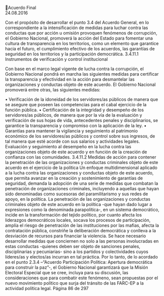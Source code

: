 Acuerdo Final  
24.08.2016  

Con el propósito de desarrollar el punto 3.4 del Acuerdo General, en lo correspondiente a la intensificación 
de  medidas  para  luchar  contra  las  conductas  que  por  acción  u  omisión  provoquen  fenómenos  de 
corrupción,  el  Gobierno  Nacional,  promoverá  la  acción  del  Estado  para  fomentar  una  cultura  de 
transparencia en los territorios, como un elemento que garantice hacia el futuro, el cumplimiento efectivo 
de los acuerdos, las garantías de seguridad en los territorios y la participación democrática. 
3.4.11.1 Instrumentos de verificación y control institucional  
 
Con base en el marco legal vigente de lucha contra la corrupción, el Gobierno Nacional pondrá en marcha 
las  siguientes  medidas  para  certificar  la  transparencia  y  efectividad  en  la  acción  para  desmantelar  las 
organizaciones  y  conductas  objeto  de  este  acuerdo.  El  Gobierno  Nacional  promoverá  entre  otras,  las 
siguientes medidas: 
 
• Verificación de la idoneidad de los servidores/as públicos de manera que se asegure que poseen 
las competencias para el cabal ejercicio de la función pública. 
• Certificación de la integridad y desempeño de los servidores/as públicos, de manera que por la 
vía de la evaluación y verificación de sus hojas de vida, antecedentes penales y disciplinarios, se 
garantice la transparencia y compromiso con la aplicación de la ley. 
• Garantías para mantener la vigilancia y seguimiento al patrimonio económico de los servidores/as 
públicos y control sobre sus ingresos, de tal manera que esté acorde con sus salarios y actividades 
legales. Evaluación y seguimiento al desempeño en la lucha contra las organizaciones objeto de 
este acuerdo y en función de la creación de confianza con las comunidades. 
3.4.11.2 Medidas de acción para contener la penetración de las organizaciones y conductas criminales 
objeto de este acuerdo en el ejercicio de la política 
Un enfoque multidimensional aplicado a la lucha contra las organizaciones y conductas objeto de este 
acuerdo,  que  permita  avanzar  en  la  creación  y  sostenimiento  de  garantías  de  seguridad,  demanda  la 
adopción de una serie de medidas que combatan la penetración de organizaciones criminales, incluyendo 
a aquellas que hayan sido denominadas como sucesoras del paramilitarismo y sus redes de apoyo, en la 
política. 
La penetración de las organizaciones y conductas criminales objeto de este acuerdo en la política -que 
hayan dado lugar a expresiones como la denominada parapolítica-, en un sistema democrático, incide en 
la  transformación  del  tejido  político,  por  cuanto  afecta  los  liderazgos  democráticos  locales,  socava  los 
procesos de participación, amplía el riesgo de penetración de las instituciones por las mafias, afecta la 
contratación pública, constriñe la deliberación democrática y conlleva a la desviación de recursos para 
financiar la violencia. 
Se  hace  necesario  desarrollar  medidas  que  conciernen  no  solo  a  las  personas  involucradas  en  estas 
conductas -quienes deben ser objeto de sanciones penales, disciplinarias y pecuniarias- sino a los partidos 
y colectividades cuyos líderes/as y electos/as incurran en tal práctica. 
Por lo tanto, de lo acordado en el punto 2.3.4 –“Acuerdo Participación Política: Apertura democrática para 
construir la paz”-, el Gobierno Nacional garantizará que la Misión Electoral Especial que se cree, incluya 
para su discusión, las consideraciones que para combatir este fenómeno, sean propuestas por el nuevo 
movimiento político que surja del tránsito de las FARC-EP a la actividad política legal. 
Página 86 de 297 
 

